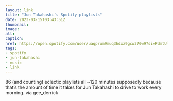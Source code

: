 ```yaml
---
layout: link
title: "Jun Takahashi’s Spotify playlists"
date: 2023-03-15T03:43:51Z
thumbnail:
image:
alt:
caption:
href: https://open.spotify.com/user/uaqprum9muq3hdxz9gcw370w9?si=FdmtUlooQiCGnuBmQHLgrw
tags:
- spotify
- jun-takahashi
- music
- link
---
```


86 (and counting) eclectic playlists all ~120 minutes supposedly because that’s the amount of time it takes for Jun Takahashi to drive to work every morning. via gee_derrick
